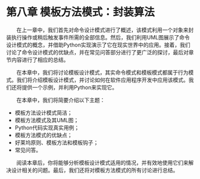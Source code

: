 第八章 模板方法模式：封装算法
===

&nbsp;&nbsp;&nbsp;&nbsp;&nbsp;&nbsp;&nbsp;在上一章中，我们首先对命令设计模式进行了概述，该模式利用一个对象来封装执行操作或稍后触发事件所需的全部信息。然后，我们利用UML图展示了命令设计模式的概念，并借助Python实现演示了它在现实世界中的应用。接着，我们讨论了命令设计模式的优缺点，并在常见问答部分进行了更广泛的探讨，最后对章节内容进行了相应的总结。

&nbsp;&nbsp;&nbsp;&nbsp;&nbsp;&nbsp;&nbsp;在本章中，我们将讨论模板设计模式，其实命令模式和模板模式都属于行为模式。我们将介绍模板设计模式，并讨论如何在软件应用程序开发中应用该模式。我们还将提供一个示例，并利用Python来实现它。

&nbsp;&nbsp;&nbsp;&nbsp;&nbsp;&nbsp;&nbsp;在本章中，我们将简要介绍以下主题：
* 模板方法设计模式简洁；
* 模板方法模式及其UML图；
* Python代码实现真实用例；
* 模板方法模式的优缺点；
* 好莱坞原则、模板方法和模板钩子；
* 常见问答。

&nbsp;&nbsp;&nbsp;&nbsp;&nbsp;&nbsp;&nbsp;阅读本章后，你将能够分析模板设计模式适用的情况，并有效地使用它们来解决设计相关的问题。最后，我们还将对模板方法模式的所有讨论进行总结。
